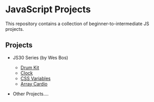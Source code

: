 # JavaScript Projects
This repository contains a collection of beginner-to-intermediate JS projects.

## Projects
- JS30 Series (by Wes Bos)
  - [Drum Kit](./JavaScript30/01-DrumKit)
  - [Clock](./JavaScript30/02-Js&Css-Clock)
  - [CSS Variables](./JavaScript30/03-Css-Variables)
  - [Array Cardio](./JavaScript30/04-Array-Cardio)

- Other Projects....
